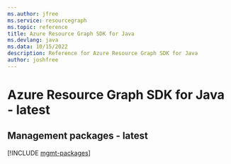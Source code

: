 ```yaml
---
ms.author: jfree
ms.service: resourcegraph
ms.topic: reference
title: Azure Resource Graph SDK for Java
ms.devlang: java
ms.data: 10/15/2022
description: Reference for Azure Resource Graph SDK for Java
author: joshfree
---
```

# Azure Resource Graph SDK for Java - latest

## Management packages - latest
[!INCLUDE [mgmt-packages](resource-graph-mgmt-index.md)]